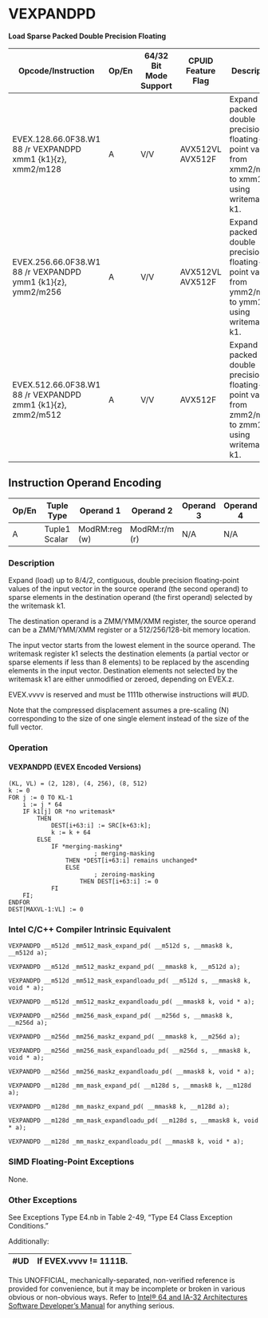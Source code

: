 # VEXPANDPD

**Load Sparse Packed Double Precision Floating**

| Opcode/Instruction                                          | Op/En | 64/32 Bit Mode Support | CPUID Feature Flag | Description                                                                                     |
| ----------------------------------------------------------- | ----- | ---------------------- | ------------------ | ----------------------------------------------------------------------------------------------- |
| EVEX.128.66.0F38.W1 88 /r VEXPANDPD xmm1 {k1}{z}, xmm2/m128 | A     | V/V                    | AVX512VL AVX512F   | Expand packed double precision floating-point values from xmm2/m128 to xmm1 using writemask k1. |
| EVEX.256.66.0F38.W1 88 /r VEXPANDPD ymm1 {k1}{z}, ymm2/m256 | A     | V/V                    | AVX512VL AVX512F   | Expand packed double precision floating-point values from ymm2/m256 to ymm1 using writemask k1. |
| EVEX.512.66.0F38.W1 88 /r VEXPANDPD zmm1 {k1}{z}, zmm2/m512 | A     | V/V                    | AVX512F            | Expand packed double precision floating-point values from zmm2/m512 to zmm1 using writemask k1. |

## Instruction Operand Encoding

| Op/En | Tuple Type    | Operand 1     | Operand 2     | Operand 3 | Operand 4 |
| ----- | ------------- | ------------- | ------------- | --------- | --------- |
| A     | Tuple1 Scalar | ModRM:reg (w) | ModRM:r/m (r) | N/A       | N/A       |

### Description

Expand (load) up to 8/4/2, contiguous, double precision floating-point values of the input vector in the source operand (the second operand) to sparse elements in the destination operand (the first operand) selected by the writemask k1.

The destination operand is a ZMM/YMM/XMM register, the source operand can be a ZMM/YMM/XMM register or a 512/256/128-bit memory location.

The input vector starts from the lowest element in the source operand. The writemask register k1 selects the destination elements (a partial vector or sparse elements if less than 8 elements) to be replaced by the ascending elements in the input vector. Destination elements not selected by the writemask k1 are either unmodified or zeroed, depending on EVEX.z.

EVEX.vvvv is reserved and must be 1111b otherwise instructions will #​​​UD.

Note that the compressed displacement assumes a pre-scaling (N) corresponding to the size of one single element instead of the size of the full vector.

### Operation

#### VEXPANDPD (EVEX Encoded Versions)

```
(KL, VL) = (2, 128), (4, 256), (8, 512)
k := 0
FOR j := 0 TO KL-1
    i := j * 64
    IF k1[j] OR *no writemask*
        THEN
            DEST[i+63:i] := SRC[k+63:k];
            k := k + 64
        ELSE
            IF *merging-masking*
                        ; merging-masking
                THEN *DEST[i+63:i] remains unchanged*
                ELSE
                        ; zeroing-masking
                    THEN DEST[i+63:i] := 0
            FI
    FI;
ENDFOR
DEST[MAXVL-1:VL] := 0

```

### Intel C/C++ Compiler Intrinsic Equivalent

```
VEXPANDPD __m512d _mm512_mask_expand_pd( __m512d s, __mmask8 k, __m512d a);

```

```
VEXPANDPD __m512d _mm512_maskz_expand_pd( __mmask8 k, __m512d a);

```

```
VEXPANDPD __m512d _mm512_mask_expandloadu_pd( __m512d s, __mmask8 k, void * a);

```

```
VEXPANDPD __m512d _mm512_maskz_expandloadu_pd( __mmask8 k, void * a);

```

```
VEXPANDPD __m256d _mm256_mask_expand_pd( __m256d s, __mmask8 k, __m256d a);

```

```
VEXPANDPD __m256d _mm256_maskz_expand_pd( __mmask8 k, __m256d a);

```

```
VEXPANDPD __m256d _mm256_mask_expandloadu_pd( __m256d s, __mmask8 k, void * a);

```

```
VEXPANDPD __m256d _mm256_maskz_expandloadu_pd( __mmask8 k, void * a);

```

```
VEXPANDPD __m128d _mm_mask_expand_pd( __m128d s, __mmask8 k, __m128d a);

```

```
VEXPANDPD __m128d _mm_maskz_expand_pd( __mmask8 k, __m128d a);

```

```
VEXPANDPD __m128d _mm_mask_expandloadu_pd( __m128d s, __mmask8 k, void * a);

```

```
VEXPANDPD __m128d _mm_maskz_expandloadu_pd( __mmask8 k, void * a);

```

### SIMD Floating-Point Exceptions

None.

### Other Exceptions

See Exceptions Type E4.nb in Table 2-49, “Type E4 Class Exception Conditions.”

Additionally:

| #​​​UD | If EVEX.vvvv != 1111B. |
| ------ | ---------------------- |

This UNOFFICIAL, mechanically-separated, non-verified reference is provided for convenience, but it may be
incomplete or broken in various obvious or non-obvious
ways. Refer to [Intel® 64 and IA-32 Architectures Software Developer’s Manual](https://software.intel.com/en-us/download/intel-64-and-ia-32-architectures-sdm-combined-volumes-1-2a-2b-2c-2d-3a-3b-3c-3d-and-4) for anything serious.
